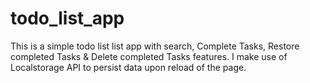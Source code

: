 # todo_list_app
This is a simple todo list list app with search, Complete Tasks, Restore completed Tasks & Delete completed Tasks features.  I make use of Localstorage API to persist data upon reload of the page.
